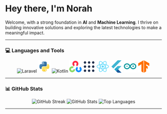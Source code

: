 # Hey there, I'm Norah

Welcome, with a strong foundation in **AI** and **Machine Learning**. I thrive on building innovative solutions and exploring the latest technologies to make a meaningful impact.

---

### 💻 Languages and Tools
<p align="center">
<p align="center"> <img src="https://cdn.worldvectorlogo.com/logos/laravel-2.svg" alt="Laravel" width="40" height="40"/> <img src="https://raw.githubusercontent.com/devicons/devicon/master/icons/python/python-original.svg" alt="Python" width="40" height="40"/> <img src="https://upload.wikimedia.org/wikipedia/commons/7/74/Kotlin_Icon.png" alt="Kotlin" width="40" height="40"/> <img src="https://raw.githubusercontent.com/devicons/devicon/master/icons/opencv/opencv-original.svg" alt="OpenCV" width="40" height="40"/> <img src="https://raw.githubusercontent.com/devicons/devicon/master/icons/ros/ros-original.svg" alt="Robotics" width="40" height="40"/> <img src="https://raw.githubusercontent.com/devicons/devicon/master/icons/react/react-original.svg" alt="React" width="40" height="40"/> <img src="https://raw.githubusercontent.com/devicons/devicon/master/icons/flutter/flutter-original.svg" alt="Flutter" width="40" height="40"/> <img src="https://raw.githubusercontent.com/devicons/devicon/master/icons/arduino/arduino-original.svg" alt="IoT" width="40" height="40"/> <img src="https://raw.githubusercontent.com/devicons/devicon/master/icons/tensorflow/tensorflow-original.svg" alt="Machine Learning" width="40" height="40"/> </p>
 
</p>

---

### 📊 GitHub Stats

<div align="center">
  <img src="https://github-readme-streak-stats.herokuapp.com/?user=Norah-G&theme=radical" alt="GitHub Streak" />
  <img src="https://github-readme-stats.vercel.app/api?username=Norah-G&show_icons=true&theme=radical" alt="GitHub Stats" />
  <img src="https://github-readme-stats.vercel.app/api/top-langs/?username=Norah-G&layout=compact&theme=radical" alt="Top Languages" />
</div>

---
